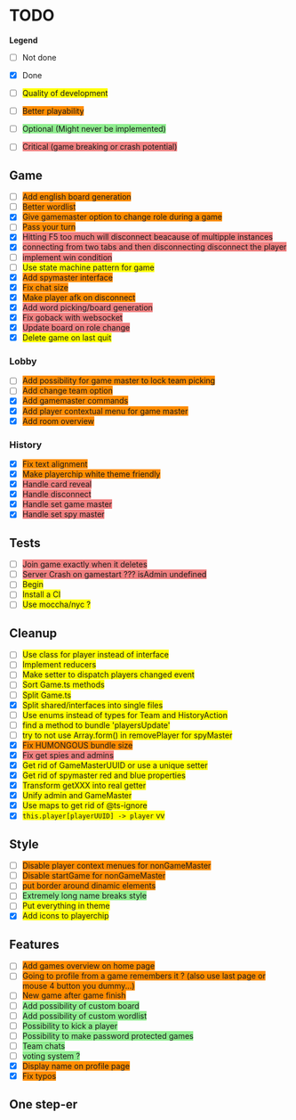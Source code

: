# TODO

**Legend**
- [ ] Not done
- [x] Done
- [ ] <span style="background-color:yellow">Quality of development</span>
- [ ] <span style="background-color:darkorange">Better playability</span>
- [ ] <span style="background-color:lightgreen">Optional (Might never be implemented)</span>
- [ ] <span style="background-color:lightcoral">Critical (game breaking or crash potential)</span>


## Game

- [ ] <span style="background-color:darkorange">Add english board generation</span>
- [ ] <span style="background-color:darkorange">Better wordlist</span>
- [x] <span style="background-color:darkorange">Give gamemaster option to change role during a game</span>
- [ ] <span style="background-color:darkorange">Pass your turn</span>
- [x] <span style="background-color:lightcoral">Hitting F5 too much will disconnect beacause of multipple instances</span>
- [x] <span style="background-color:lightcoral">connecting from two tabs and then disconnecting disconnect the player</span>
- [ ] <span style="background-color:lightcoral">implement win condition</span>
- [ ] <span style="background-color:yellow">Use state machine pattern for game</span>
- [x] <span style="background-color:darkorange">Add spymaster interface</span>
- [x] <span style="background-color:darkorange">Fix chat size</span>
- [x] <span style="background-color:darkorange">Make player afk on disconnect</span>
- [x] <span style="background-color:lightcoral">Add word picking/board generation</span>
- [x] <span style="background-color:lightcoral">Fix goback with websocket</span>
- [x] <span style="background-color:lightcoral">Update board on role change</span>
- [x] <span style="background-color:yellow">Delete game on last quit</span>

### Lobby

- [ ] <span style="background-color:darkorange">Add possibility for game master to lock team picking</span>
- [ ] <span style="background-color:darkorange">Add change team option</span>
- [x] <span style="background-color:darkorange">Add gamemaster commands</span>
- [x] <span style="background-color:darkorange">Add player contextual menu for game master</span>
- [x] <span style="background-color:darkorange">Add room overview</span>

### History

- [x] <span style="background-color:darkorange">Fix text alignment</span>
- [x] <span style="background-color:darkorange">Make playerchip white theme friendly</span>
- [x] <span style="background-color:lightcoral">Handle card reveal</span>
- [x] <span style="background-color:lightcoral">Handle disconnect</span>
- [x] <span style="background-color:lightcoral">Handle set game master</span>
- [x] <span style="background-color:lightcoral">Handle set spy master</span>

## Tests

- [ ] <span style="background-color:lightcoral">Join game exactly when it deletes</span>
- [ ] <span style="background-color:lightcoral">Server Crash on gamestart ??? isAdmin undefined</span>
- [ ] <span style="background-color:yellow">Begin</span>
- [ ] <span style="background-color:yellow">Install a CI</span>
- [ ] <span style="background-color:yellow">Use moccha/nyc ?</span>

## Cleanup

- [ ] <span style="background-color:yellow">Use class for player instead of interface</span>
- [ ] <span style="background-color:yellow">Implement reducers</span>
- [ ] <span style="background-color:yellow">Make setter to dispatch players changed event</span>
- [ ] <span style="background-color:yellow">Sort Game.ts methods</span>
- [ ] <span style="background-color:yellow">Split Game.ts</span>
- [x] <span style="background-color:yellow">Split shared/interfaces into single files</span>
- [ ] <span style="background-color:yellow">Use enums instead of types for Team and HistoryAction</span>
- [ ] <span style="background-color:yellow">find a method to bundle 'playersUpdate'</span>
- [ ] <span style="background-color:yellow">try to not use Array.form() in removePlayer for spyMaster</span>
- [x] <span style="background-color:darkorange">Fix HUMONGOUS bundle size</span>
- [x] <span style="background-color:lightcoral">Fix get spies and admins</span>
- [x] <span style="background-color:yellow">Get rid of GameMasterUUID or use a unique setter</span>
- [x] <span style="background-color:yellow">Get rid of spymaster red and blue properties</span>
- [x] <span style="background-color:yellow">Transform getXXX into real getter</span>
- [x] <span style="background-color:yellow">Unify admin and GameMaster</span>
- [x] <span style="background-color:yellow">Use maps to get rid of @ts-ignore</span>
- [x] <span style="background-color:yellow">`this.player[playerUUID] -> player` vv</span>

## Style

- [ ] <span style="background-color:darkorange">Disable player context menues for nonGameMaster</span>
- [ ] <span style="background-color:darkorange">Disable startGame for nonGameMaster</span>
- [ ] <span style="background-color:darkorange">put border around dinamic elements</span>
- [ ] <span style="background-color:lightgreen">Extremely long name breaks style</span>
- [ ] <span style="background-color:yellow">Put everything in theme</span>
- [x] <span style="background-color:yellow">Add icons to playerchip</span>

## Features

- [ ] <span style="background-color:darkorange">Add games overview on home page</span>
- [ ] <span style="background-color:darkorange">Going to profile from a game remembers it ? (also use last page or mouse 4 button you dummy...)</span>
- [ ] <span style="background-color:darkorange">New game after game finish</span>
- [ ] <span style="background-color:lightgreen">Add possibility of custom board</span>
- [ ] <span style="background-color:lightgreen">Add possibility of custom wordlist</span>
- [ ] <span style="background-color:lightgreen">Possibility to kick a player</span>
- [ ] <span style="background-color:lightgreen">Possibility to make password protected games</span>
- [ ] <span style="background-color:lightgreen">Team chats</span>
- [ ] <span style="background-color:lightgreen">voting system ?</span>
- [x] <span style="background-color:darkorange">Display name on profile page</span>
- [x] <span style="background-color:darkorange">Fix typos</span>

## One step-er
